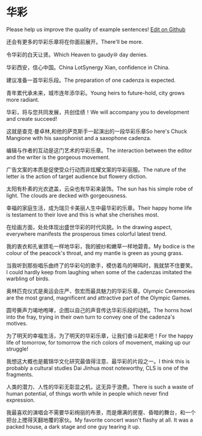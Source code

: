 # 华彩

Please help us improve the quality of example sentences! [Edit on Github](https://github.com/jiyushe/jiyu-example-sentence-source/blob/main/chinese/huacai.md)

<p><span class="chinese">还会有更多的华彩乐章将在你面前展开。</span><span class="english">There'll be more.</span></p>

<p><span class="chinese">令华彩的白天让贤。</span><span class="english">Which Heaven to gaudy⑩ day denies.</span></p>

<p><span class="chinese">华彩西安，信心中国。</span><span class="english">China LotSynergy Xian, confidence in China.</span></p>

<p><span class="chinese">建议准备一首华彩乐段。</span><span class="english">The preparation of one cadenza is expected.</span></p>

<p><span class="chinese">青年累代承未来，城市连年添华彩。</span><span class="english">Young heirs to future-hold, city grows more radiant.</span></p>

<p><span class="chinese">华彩，将与您共同发展，共创佳绩！</span><span class="english">We will accompany you to development and create succeed!</span></p>

<p><span class="chinese">这就是查克·曼卓林,和他的萨克斯手一起演出的一段华彩乐章</span><span class="english">So here's Chuck Mangione with his saxophonist and a saxophone cadenza.</span></p>

<p><span class="chinese">编辑与作者的互动是这门艺术的华彩乐章。</span><span class="english">The interaction between the editor and the writer is the gorgeous movement.</span></p>

<p><span class="chinese">广告文案的本质是促使受众行动而非炫耀文案的华彩丽服。</span><span class="english">The nature of the letter is the action of target audience but flowery diction.</span></p>

<p><span class="chinese">太阳有朴素的光衣遮盖，云朵也有华彩来装饰。</span><span class="english">The sun has his simple robe of light. The clouds are decked with gorgeousness.</span></p>

<p><span class="chinese">幸福的家庭生活，成为瑞贝卡美丽人生中最华彩的乐章。</span><span class="english">Their happy home life is testament to their love and this is what she cherishes most.</span></p>

<p><span class="chinese">在绘画方面，处处体现出盛世华彩的时代风貌。</span><span class="english">In the drawing aspect, everywhere manifests the prosperous times colorful latest trend.</span></p>

<p><span class="chinese">我的衷衣和孔雀颈毛一样地华彩，我的披纱和嫩草一样地碧青。</span><span class="english">My bodice is the colour of the peacock's throat, and my mantle is green as young grass.</span></p>

<p><span class="chinese">当我听到那些唱乐曲终了的华彩句的歌手，模仿着鸟的啭鸣时，我就禁不住要笑。</span><span class="english">I could hardly keep from laughing when some of the cadenzas imitated the warbling of birds.</span></p>

<p><span class="chinese">奥林匹克仪式是奥运会庄严、恢宏而最具魅力的华彩乐章。</span><span class="english">Olympic Ceremonies are the most grand, magnificent and attractive part of the Olympic Games.</span></p>

<p><span class="chinese">圆号撕声力竭地咆哮，企图以自己的声音传达华彩乐段的动机。</span><span class="english">The horns howl into the fray, trying in their own turn to convey one of the cadenza's motives.</span></p>

<p><span class="chinese">为了明天的幸福生活，为了明天的华彩乐章，让我们奋斗起来吧！</span><span class="english">For the happy life of tomorrow, for tomorrow the rich colors of movement, making up our struggle!</span></p>

<p><span class="chinese">我想这大概也是戴锦华文化研究最值得注意、最华彩的片段之一。</span><span class="english">I think this is probably a cultural studies Dai Jinhua most noteworthy, CLS is one of the fragments.</span></p>

<p><span class="chinese">人类的潜力、人性的华彩无彰显之机，这无异于浪费。</span><span class="english">There is such a waste of human potential, of things worth while in people which never find expression.</span></p>

<p><span class="chinese">我最喜欢的演唱会不需要华彩绚丽的布景，而是爆满的房屋、昏暗的舞台，和一个把台上搅得天翻地覆的家伙。</span><span class="english">My favorite concert wasn't flashy at all. It was a packed house, a dark stage and one guy tearing it up.</span></p>

